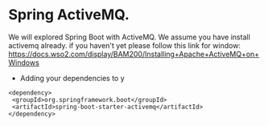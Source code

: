 # Spring ActiveMQ.
We will explored Spring Boot with ActiveMQ. We assume you have install activemq already.
if you haven't yet please follow this link for window: https://docs.wso2.com/display/BAM200/Installing+Apache+ActiveMQ+on+Windows
- Adding your dependencies to y
```
<dependency>
 <groupId>org.springframework.boot</groupId>
 <artifactId>spring-boot-starter-activemq</artifactId>
</dependency>
```
